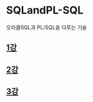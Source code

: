 # SQLandPL-SQL
 오라클SQL과 PL/SQL을 다루는 기술

## [1강](https://github.com/KangJeongTaek/SQLandPL-SQL/blob/main/MD/CH01.MD)

## [2강](https://github.com/KangJeongTaek/SQLandPL-SQL/blob/main/MD/CH02.MD)

## [3강](https://github.com/KangJeongTaek/SQLandPL-SQL/blob/main/MD/CH03.MD)